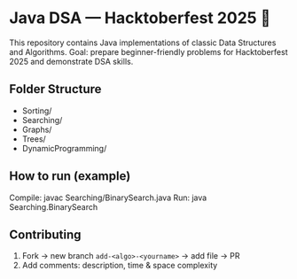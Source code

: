 # Java DSA — Hacktoberfest 2025 🚀

This repository contains Java implementations of classic Data Structures and Algorithms.
Goal: prepare beginner-friendly problems for Hacktoberfest 2025 and demonstrate DSA skills.

## Folder Structure
- Sorting/
- Searching/
- Graphs/
- Trees/
- DynamicProgramming/

## How to run (example)
Compile:
javac Searching/BinarySearch.java
Run:
java Searching.BinarySearch

## Contributing
1. Fork → new branch `add-<algo>-<yourname>` → add file → PR
2. Add comments: description, time & space complexity

